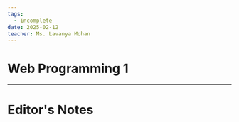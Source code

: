 ```yaml
---
tags:
  - incomplete
date: 2025-02-12
teacher: Ms. Lavanya Mohan
---
```

# Web Programming 1

----------------------------------------------------------------
# Editor's Notes